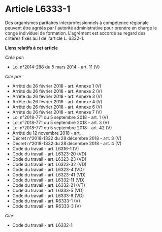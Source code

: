 # Article L6333-1

Des organismes paritaires interprofessionnels à compétence régionale peuvent être agréés par l'autorité administrative pour
prendre en charge le congé individuel de formation. L'agrément est accordé au regard des critères fixés au I de l'article L.
6332-1.

**Liens relatifs à cet article**

_Créé par_:

  - Loi n°2014-288 du 5 mars 2014 - art. 11 (V)

_Cité par_:

  - Arrêté du 26 février 2018 - art. Annexe 1 (V)
  - Arrêté du 26 février 2018 - art. Annexe 2 (V)
  - Arrêté du 26 février 2018 - art. Annexe 3 (V)
  - Arrêté du 26 février 2018 - art. Annexe 4 (V)
  - Arrêté du 26 février 2018 - art. Annexe 6 (V)
  - Arrêté du 26 février 2018 - art. Annexe 7 (V)
  - Loi n°2018-771 du 5 septembre 2018 - art. 1 (V)
  - Loi n°2018-771 du 5 septembre 2018 - art. 3 (V)
  - Loi n°2018-771 du 5 septembre 2018 - art. 42 (V)
  - Arrêté du 12 novembre 2018 - art.
  - Décret n°2018-1332 du 28 décembre 2018 - art. 3 (V)
  - Décret n°2018-1332 du 28 décembre 2018 - art. 4 (V)
  - Code du travail - art. L6316-1 (V)
  - Code du travail - art. L6323-20 (VD)
  - Code du travail - art. L6323-23 (VD)
  - Code du travail - art. L6323-32 (VD)
  - Code du travail - art. L6323-4 (VD)
  - Code du travail - art. L6323-41 (VD)
  - Code du travail - art. L6332-11 (VD)
  - Code du travail - art. L6332-21 (VT)
  - Code du travail - art. L6333-5 (VD)
  - Code du travail - art. L6333-6 (VD)
  - Code du travail - art. R6333-1 (V)
  - Code du travail - art. R6333-3 (V)

_Cite_:

  - Code du travail - art. L6332-1
